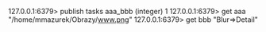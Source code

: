 127.0.0.1:6379> publish tasks aaa_bbb
(integer) 1
127.0.0.1:6379> get aaa
"/home/mmazurek/Obrazy/www.png"
127.0.0.1:6379> get bbb
"Blur=>Detail"
